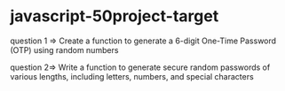 # javascript-50project-target
question 1 => Create a function to generate a 6-digit One-Time Password (OTP) using random numbers

question 2=> Write a function to generate secure random passwords of various lengths, including letters, numbers, and special characters

